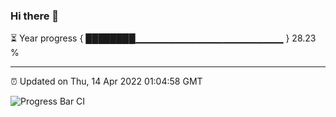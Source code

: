 ### Hi there 👋

⏳ Year progress { ████████▁▁▁▁▁▁▁▁▁▁▁▁▁▁▁▁▁▁▁▁▁▁ } 28.23 %

---

⏰ Updated on Thu, 14 Apr 2022 01:04:58 GMT

![Progress Bar CI](https://github.com/liununu/liununu/workflows/Progress%20Bar%20CI/badge.svg)

